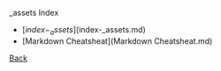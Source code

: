 _assets Index

* [$index-_assets]($index-_assets.md)
* [Markdown Cheatsheat](Markdown Cheatsheat.md)

[Back](./../index.md)